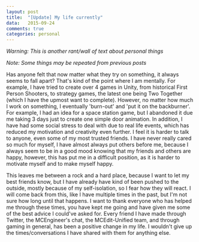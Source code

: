 ```yaml
---
layout: post
title:  "[Update] My life currently"
data:   2015-09-24
comments: true
categories: personal
---
```

*Warning: This is another rant/wall of text about personal things*

*Note: Some things may be repeated from previous posts*

Has anyone felt that now matter what they try on something, it always seems to fall apart?
That's kind of the point where I am mentally. For example, I have tried to create over 4 
games in Unity, from historical First Person Shooters, to strategy games, the latest one being
Two Together (which I have the upmost want to complete). However, no matter how much I work on
something, I eventually 'burn-out' and 'put it on the backburner'. For example, I had an idea for
a space station game, but I abandoned it due me taking 3 days just to create one simple door
animation. In addition, I have had some social stress to deal with due to real life events, which has reduced
my motivation and creativity even further. I feel it is harder to talk to anyone, even some of my
most trusted friends. I have never really cared so much for myself, I have almost always put others
before me, because I always seem to be in a good mood knowing that my friends and others are happy,
however, this has put me in a difficult position, as it is harder to motivate myself and to make myself
happy.

This leaves me between a rock and a hard place, because I want to let my best friends know, but I have
already have kind of been pushed to the outside, mostly because of my self-isolation, so I fear how they
will react. I will come back from this, like I have multiple times in the past, but I'm not sure how long
until that happens. I want to thank everyone who has helped me through these times, you have kept me
going and have given me some of the best advice I could've asked for. Every friend I have made through Twitter,
the MCEngineer's chat, the MCEdit-Unified team, and through gaming in general, has been a positive change in my life. I wouldn't
give up the times/conversations I have shared with them for anything else.
